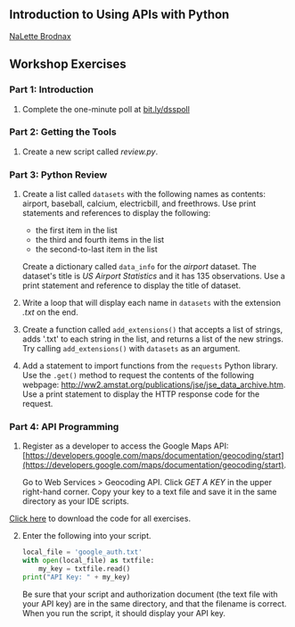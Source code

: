 ## Introduction to Using APIs with Python
[NaLette Brodnax](http://www.nalettebrodnax.com)<br>


## Workshop Exercises 

### Part 1: Introduction

 1. Complete the one-minute poll at [bit.ly/dsspoll](http://bit.ly/dsspoll)

### Part 2: Getting the Tools

 1. Create a new script called *review.py*.

### Part 3: Python Review

 1. Create a list called `datasets` with the following names as contents: airport, baseball, calcium, electricbill, and freethrows.  Use print statements and references to display the following:
    
    * the first item in the list
    * the third and fourth items in the list
    * the second-to-last item in the list

    Create a dictionary called `data_info` for the *airport* dataset.  The dataset's title is *US Airport Statistics* and it has 135 observations.  Use a print statement and reference to display the title of dataset.

 2. Write a loop that will display each name in `datasets` with the extension *.txt* on the end.

 3. Create a function called `add_extensions()` that accepts a list of strings, adds '.txt' to each string in the list, and returns a list of the new strings.  Try calling `add_extensions()` with `datasets` as an argument.

 4. Add a statement to import functions from the `requests` Python library.  Use the `.get()` method to request the contents of the following webpage: http://ww2.amstat.org/publications/jse/jse_data_archive.htm. Use a print statement to display the HTTP response code for the request.

### Part 4: API Programming

 1. Register as a developer to access the Google Maps API: [https://developers.google.com/maps/documentation/geocoding/start](https://developers.google.com/maps/documentation/geocoding/start).

     Go to Web Services > Geocoding API.  Click *GET A KEY* in the upper right-hand corner.  Copy your key to a text file and save it in the same directory as your IDE scripts.

[Click here](https://dss.iq.harvard.edu/workshop-materials) to download the code for all exercises.

 2. Enter the following into your script.

    ```python
    local_file = 'google_auth.txt'
    with open(local_file) as txtfile:
        my_key = txtfile.read()
    print("API Key: " + my_key)
    ```

    Be sure that your script and authorization document (the text file with your API key) are in the same directory, and that the filename is correct.  When you run the script, it should display your API key.